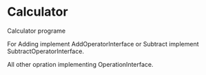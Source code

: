 # Calculator
Calculator programe


For Adding implement AddOperatorInterface or Subtract implement SubtractOperatorInterface.

All other opration implementing OperationInterface. 
